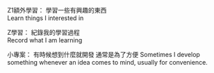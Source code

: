 Z1額外學習：
學習一些有興趣的東西         
Learn things I interested in

Z學習：
紀錄我的學習過程  
Record what I am learning


小專案：
有時候想到什麼就開發 通常是為了方便
 Sometimes I develop something whenever an idea comes to mind, usually for convenience.
